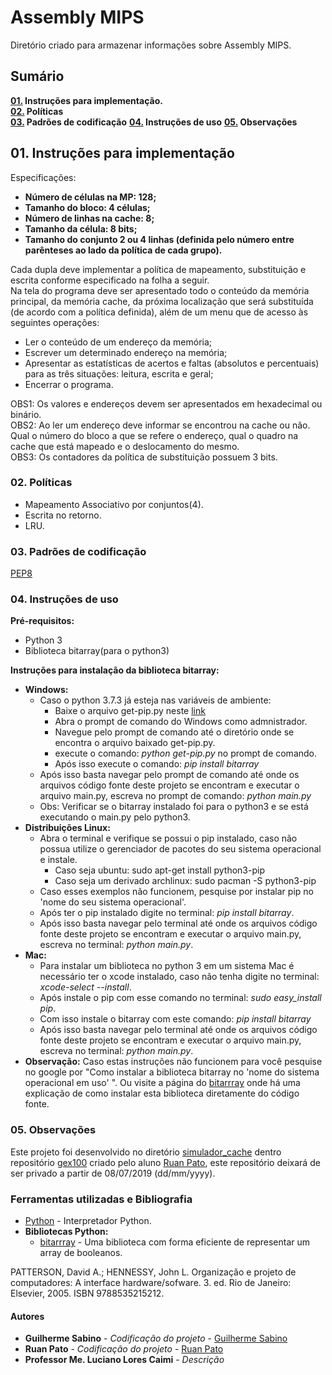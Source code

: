 # Assembly MIPS

Diretório criado para armazenar informações sobre Assembly MIPS.

## Sumário ##
**[01.](#01-Instru%C3%A7%C3%B5es-para-implementa%C3%A7%C3%A3o) Instruções para implementação.**  
**[02.](#02-Pol%C3%ADticas) Políticas**  
**[03.](#03-Padr%C3%B5es-de-codifica%C3%A7%C3%A3o) Padrões de codificação**
**[04.](#04-Instru%C3%A7%C3%B5es-de-uso) Instruções de uso**
**[05.]() Observações**

## 01. Instruções para implementação ##
Especificações:  
* **Número de células na MP: 128;**  
* **Tamanho do bloco: 4 células;**  
* **Número de linhas na cache: 8;**  
* **Tamanho da célula: 8 bits;**  
* **Tamanho do conjunto 2 ou 4 linhas (definida pelo número entre parênteses ao lado da política de cada grupo).**  

Cada dupla deve implementar a política de mapeamento, substituição e escrita conforme especificado na folha a seguir.  
Na tela do programa deve ser apresentado todo o conteúdo da memória principal, da memória cache, da próxima localização que será substituída (de acordo com a política definida), além de um menu que de acesso às seguintes operações:  
* Ler o conteúdo de um endereço da memória;
* Escrever um determinado endereço na memória;  
* Apresentar as estatísticas de acertos e faltas (absolutos e percentuais) para as três situações: leitura, escrita e geral;  
* Encerrar o programa.  

OBS1: Os valores e endereços devem ser apresentados em hexadecimal ou binário.  
OBS2: Ao ler um endereço deve informar se encontrou na cache ou não. Qual o número do bloco a que se refere o endereço, qual o quadro na cache que está mapeado e o deslocamento do mesmo.  
OBS3: Os contadores da política de substituição possuem 3 bits.

### 02. Políticas ###
* Mapeamento Associativo por conjuntos(4).
* Escrita no retorno.
* LRU.

### 03. Padrões de codificação ###
[PEP8](https://www.python.org/dev/peps/pep-0008/)

### 04. Instruções de uso ###

**Pré-requisitos:** 
* Python 3
* Biblioteca bitarray(para o python3)


**Instruções para instalação da biblioteca bitarray:**

* **Windows:**
  * Caso o python 3.7.3 já esteja nas variáveis de ambiente:
    * Baixe o arquivo get-pip<i></i>.py neste [link](https://bootstrap.pypa.io/get-pip.py)
    * Abra o prompt de comando do Windows como admnistrador.
    * Navegue pelo prompt de comando até o diretório onde se encontra o arquivo baixado get-pip<i></i>.py.
    * execute o comando: *python get-pip<i></i>.py* no prompt de comando.
    * Após isso execute o comando: *pip install bitarray*
  * Após isso basta navegar pelo prompt de comando até onde os arquivos código fonte deste projeto se encontram e executar o arquivo main<i></i>.py, escreva no prompt de comando: *python main<i></i>.py*
  * Obs: Verificar se o bitarray instalado foi para o python3 e se está executando o main<i></i>.py pelo python3.
* **Distribuições Linux:**
  * Abra o terminal e verifique se possui o pip instalado, caso não possua utilize o gerenciador de pacotes do seu sistema operacional e instale.
    * Caso seja ubuntu: sudo apt-get install python3-pip
    * Caso seja um derivado archlinux: sudo pacman -S python3-pip
  * Caso esses exemplos não funcionem, pesquise por instalar pip no 'nome do seu sistema operacional'.
  * Após ter o pip instalado digite no terminal: *pip install bitarray*.
  * Após isso basta navegar pelo terminal até onde os arquivos código fonte deste projeto se encontram e executar o arquivo main<i></i>.py, escreva no terminal: *python main<i></i>.py*.
* **Mac:**
  * Para instalar um biblioteca no python 3 em um sistema Mac é necessário ter o xcode instalado, caso não tenha digite no terminal: *xcode-select --install*.
  * Após instale o pip com esse comando no terminal: *sudo easy_install pip*.
  * Com isso instale o bitarray com este comando: *pip install bitarray*
  * Após isso basta navegar pelo terminal até onde os arquivos código fonte deste projeto se encontram e executar o arquivo main<i></i>.py, escreva no terminal: *python main<i></i>.py*.
* **Observação:**  Caso estas instruções não funcionem para você pesquise no google por "Como instalar a biblioteca bitarray no 'nome do sistema operacional em uso' ". Ou visite a página do [bitarrray](https://pypi.org/project/bitarray/) onde há uma explicação de como instalar esta biblioteca diretamente do código fonte.

### 05. Observações ###

Este projeto foi desenvolvido no diretório [simulador_cache](https://github.com/ruanpato/gex100/tree/master/simulador_cache) dentro repositório [gex100](https://github.com/ruanpato/gex100/) criado pelo aluno [Ruan Pato](https://github.com/ruanpato), este repositório deixará de ser privado a partir de 08/07/2019 (dd/mm/yyyy).

### Ferramentas utilizadas e Bibliografia ###

* [Python](https://python.org/) - Interpretador Python.
* **Bibliotecas Python:**
  * [bitarrray](https://pypi.org/project/bitarray/) - Uma biblioteca com forma eficiente de representar um array de booleanos.

PATTERSON, David A.; HENNESSY, John L. Organização e projeto de computadores: A interface hardware/sofware. 3. ed. Rio de Janeiro: Elsevier, 2005. ISBN 9788535215212.

#### Autores ####

* **Guilherme Sabino** - *Codificação do projeto* - [Guilherme Sabino](https://github.com/fersasil)
* **Ruan Pato** - *Codificação do projeto* - [Ruan Pato](https://github.com/ruanpato)
* **Professor Me. Luciano Lores Caimi** - *Descrição*